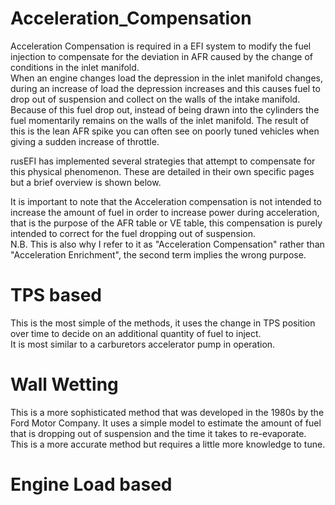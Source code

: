 # Acceleration_Compensation

Acceleration Compensation is required in a EFI system to modify the fuel injection to compensate for the deviation in AFR caused by the change of conditions in the inlet manifold.  
When an engine changes load the depression in the inlet manifold changes, during an increase of load the depression increases and this causes fuel to drop out of suspension and collect on the walls of the intake manifold.  
Because of this fuel drop out, instead of being drawn into the cylinders the fuel momentarily remains on the walls of the inlet manifold. The result of this is the lean AFR spike you can often see on poorly tuned vehicles when giving a sudden increase of throttle. 

rusEFI has implemented several strategies that attempt to compensate for this physical phenomenon. These are detailed in their  own specific pages but a brief overview is shown below.

It is important to note that the Acceleration compensation is not intended to increase the amount of fuel in order to increase power during acceleration, that is the purpose of the AFR table or VE table, this compensation is purely intended to correct for the fuel dropping out of suspension.  
N.B. This is also why I refer to it as "Acceleration Compensation" rather than "Acceleration Enrichment", the second term implies the wrong purpose. 

# TPS based 

This is the most simple of the methods, it uses the change in TPS position over time to decide on an additional quantity of fuel to inject.  
It is most similar to a carburetors accelerator pump in operation. 

# Wall Wetting 

This is a more sophisticated method that was developed in the 1980s by the Ford Motor Company. It uses a simple model to estimate the amount of fuel that is dropping out of suspension and the time it takes to re-evaporate.  
This is a more accurate method but requires a little more knowledge to tune. 

# Engine Load based 

[//]: # "To do by someone with more understanding of this implementation"

[//]: # "OrchardPerformance" 
